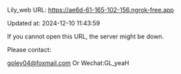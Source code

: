 Lily_web URL: https://ae6d-61-165-102-156.ngrok-free.app

Updated at: 2024-12-10 11:43:59

If you cannot open this URL, the server might be down.

Please contact: 

goley04@foxmail.com Or Wechat:GL_yeaH